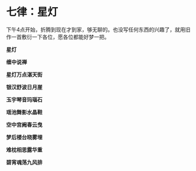 七律：星灯
====

			

下午4点开始，折腾到现在才到家，够无聊的。也没写任何东西的兴趣了，就用旧作一首敷衍一下各位，愿各位都能好梦一把。

**星灯**

**缠中说禅**

**星灯万点湛天街**

**银汉舒波日月崖**

**玉宇琴音玛瑙石**

**瑶池舞影水晶鞋**

**空中宫阙春云曳**

**梦后楼台晓雾埋**

**难枕相思露华重**

**碧宵魂荡九风排**
